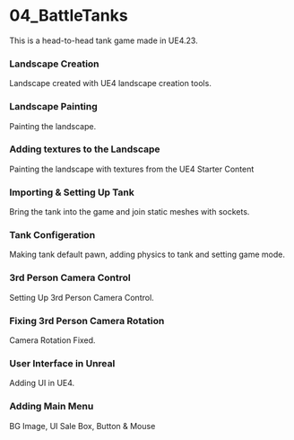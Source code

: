# 04_BattleTanks
This is a head-to-head tank game made in UE4.23.

### Landscape Creation ###
Landscape created with UE4 landscape creation tools.
### Landscape Painting ###
Painting the landscape.
### Adding textures to the Landscape ###
Painting the landscape with textures from the UE4 Starter Content
### Importing & Setting Up Tank ###
Bring the tank into the game and join static meshes with sockets.
### Tank Configeration ###
Making tank default pawn, adding physics to tank and setting game mode. 
### 3rd Person Camera Control ###
Setting Up 3rd Person Camera Control.
### Fixing 3rd Person Camera Rotation ###
Camera Rotation Fixed.
### User Interface in Unreal ###
Adding UI in UE4.
### Adding Main Menu ###
BG Image, UI Sale Box, Button & Mouse